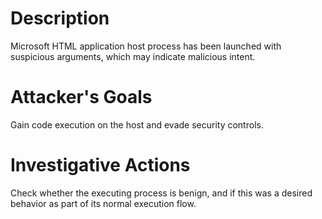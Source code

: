 # Description
Microsoft HTML application host process has been launched with suspicious arguments, which may indicate malicious intent.
# Attacker's Goals
Gain code execution on the host and evade security controls.
# Investigative Actions
Check whether the executing process is benign, and if this was a desired behavior as part of its normal execution flow.
